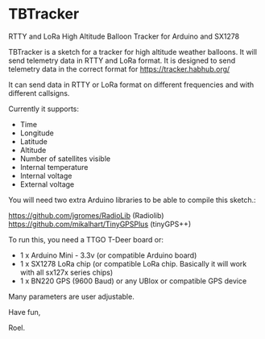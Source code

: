 # TBTracker
RTTY and LoRa High Altitude Balloon Tracker for Arduino and SX1278

TBTracker is a sketch for a tracker for high altitude weather balloons. It will send telemetry data in RTTY and LoRa format.
It is designed to send telemetry data in the correct format for https://tracker.habhub.org/

It can send data in RTTY or LoRa format on different frequencies and with different callsigns.

Currently it supports:
- Time
- Longitude
- Latitude
- Altitude
- Number of satellites visible
- Internal temperature
- Internal voltage
- External voltage

You will need two extra Arduino libraries to be able to compile this sketch.:

 https://github.com/jgromes/RadioLib (Radiolib)
 https://github.com/mikalhart/TinyGPSPlus (tinyGPS++)
 
 
 To run this, you need a TTGO T-Deer board or:
 *  1 x Arduino Mini - 3.3v (or compatible Arduino board)
 *  1 x SX1278 LoRa chip (or compatible LoRa chip. Basically it will work with all sx127x series chips)
 *  1 x BN220 GPS (9600 Baud) or any UBlox or compatible GPS device
 
 Many parameters are user adjustable.
 
 Have fun,
 
 Roel.
